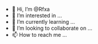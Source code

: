 - 👋 Hi, I’m @Rfxa
- 👀 I’m interested in ...
- 🌱 I’m currently learning ...
- 💞️ I’m looking to collaborate on ...
- 📫 How to reach me ...

<!---
Rfxa/Rfxa is a ✨ special ✨ repository because its `README.md` (this file) appears on your GitHub profile.
You can click the Preview link to take a look at your changes.
--->
